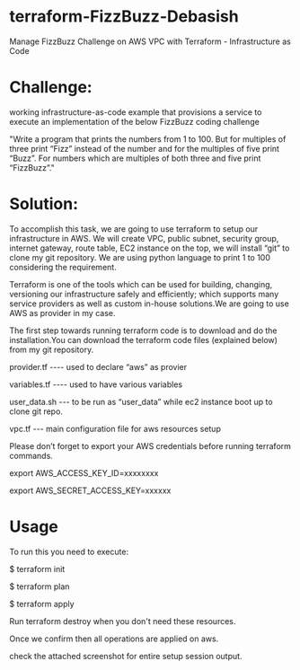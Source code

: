 # terraform-FizzBuzz-Debasish
Manage FizzBuzz Challenge on AWS VPC with Terraform - Infrastructure as Code 

# Challenge:

working infrastructure-as-code example that provisions a service to execute an implementation of the below FizzBuzz coding challenge 

"Write a program that prints the numbers from 1 to 100.
But for multiples of three print “Fizz” instead of the number and for the multiples of five print “Buzz”. For numbers which are multiples of both three and five print “FizzBuzz”."


# Solution:

To accomplish this task, we are going to use terraform to setup our infrastructure in AWS. We will create VPC, public subnet, security group, internet gateway, route table, EC2 instance on the top, we will install “git” to clone my git repository. We are using python language to print 1 to 100 considering the requirement.

Terraform is one of the tools which can be used for building, changing, versioning our infrastructure safely and efficiently; which supports many service providers as well as custom in-house solutions.We are going to use AWS as provider in my case.

The first step towards running terraform code is to download and do the installation.You can download the terraform code files (explained below) from my git repository. 

provider.tf ---- used to declare “aws” as provier

variables.tf ---- used to have various variables

user_data.sh --- to be run as “user_data” while ec2 instance boot up to clone git repo.

vpc.tf --- main configuration file for aws resources setup


Please don’t forget to export your AWS credentials before running terraform commands.


export AWS_ACCESS_KEY_ID=xxxxxxxx

export AWS_SECRET_ACCESS_KEY=xxxxxx

# Usage
To run this you need to execute:

$ terraform init

$ terraform plan

$ terraform apply

Run terraform destroy when you don't need these resources.

Once we confirm then all operations are applied on aws.

check the attached screenshot for entire setup session output.
